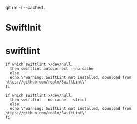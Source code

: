 
git rm -r --cached .

# SwiftInit

# swiftlint
```
if which swiftlint >/dev/null; 
  then swiftlint autocorrect --no-cache
  else
  echo \"warning: SwiftLint not installed, download from https://github.com/realm/SwiftLint\"
fi
```

```
if which swiftlint >/dev/null; 
  then swiftlint --no-cache --strict
  else
  echo \"warning: SwiftLint not installed, download from https://github.com/realm/SwiftLint\"
fi
```
